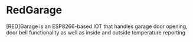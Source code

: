 # RedGarage

[RED]Garage is an ESP8266-based IOT that handles garage door opening, door bell functionality 
as well as inside and outside temperature reporting
